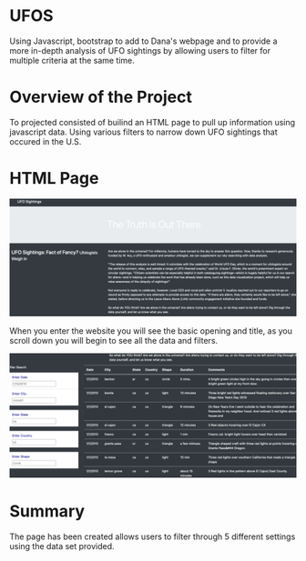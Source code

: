 # UFOS
Using Javascript, bootstrap to add to Dana's webpage and to provide a more in-depth analysis of UFO sightings by allowing users to filter for multiple criteria at the same time. 

# Overview of the Project

To projected consisted of builind an HTML page to pull up information using javascript data. Using various filters to narrow down UFO sightings that occured in the U.S. 

# HTML Page
![](HTML_results.png)

When you enter the website you will see the basic opening and title, as you scroll down you will begin to see all the data and filters. 

![](HTML_search.png)

# Summary

The page has been created allows users to filter through 5 different settings using the data set provided. 
